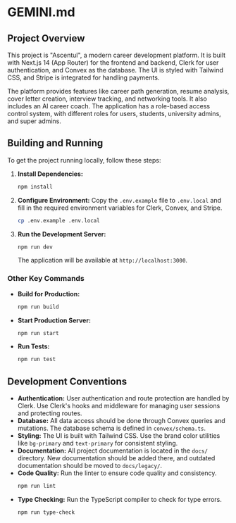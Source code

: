 # GEMINI.md

## Project Overview

This project is "Ascentul", a modern career development platform. It is built with Next.js 14 (App Router) for the frontend and backend, Clerk for user authentication, and Convex as the database. The UI is styled with Tailwind CSS, and Stripe is integrated for handling payments.

The platform provides features like career path generation, resume analysis, cover letter creation, interview tracking, and networking tools. It also includes an AI career coach. The application has a role-based access control system, with different roles for users, students, university admins, and super admins.

## Building and Running

To get the project running locally, follow these steps:

1.  **Install Dependencies:**
    ```bash
    npm install
    ```

2.  **Configure Environment:**
    Copy the `.env.example` file to `.env.local` and fill in the required environment variables for Clerk, Convex, and Stripe.
    ```bash
    cp .env.example .env.local
    ```

3.  **Run the Development Server:**
    ```bash
    npm run dev
    ```
    The application will be available at `http://localhost:3000`.

### Other Key Commands

*   **Build for Production:**
    ```bash
    npm run build
    ```

*   **Start Production Server:**
    ```bash
    npm run start
    ```

*   **Run Tests:**
    ```bash
    npm run test
    ```

## Development Conventions

*   **Authentication:** User authentication and route protection are handled by Clerk. Use Clerk's hooks and middleware for managing user sessions and protecting routes.
*   **Database:** All data access should be done through Convex queries and mutations. The database schema is defined in `convex/schema.ts`.
*   **Styling:** The UI is built with Tailwind CSS. Use the brand color utilities like `bg-primary` and `text-primary` for consistent styling.
*   **Documentation:** All project documentation is located in the `docs/` directory. New documentation should be added there, and outdated documentation should be moved to `docs/legacy/`.
*   **Code Quality:** Run the linter to ensure code quality and consistency.
    ```bash
    npm run lint
    ```
*   **Type Checking:** Run the TypeScript compiler to check for type errors.
    ```bash
    npm run type-check
    ```
